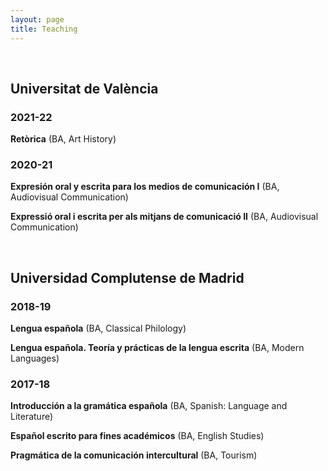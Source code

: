 ```yaml
---
layout: page
title: Teaching
---
```


<br/>

## Universitat de València

### 2021-22

**Retòrica** (BA, Art History)

### 2020-21

**Expresión oral y escrita para los medios de comunicación I** (BA, Audiovisual Communication)

**Expressió oral i escrita per als mitjans de comunicació II** (BA, Audiovisual Communication)

<br/>

## Universidad Complutense de Madrid

### 2018-19

**Lengua española** (BA, Classical Philology)

**Lengua española. Teoría y prácticas de la lengua escrita** (BA, Modern Languages)

### 2017-18 

**Introducción a la gramática española** (BA, Spanish: Language and Literature)

**Español escrito para fines académicos** (BA, English Studies)

**Pragmática de la comunicación intercultural** (BA, Tourism)

